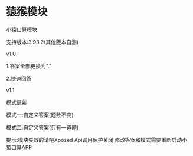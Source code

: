 # 猿猴模块
小猿口算模块

支持版本:3.93.2(其他版本自测)

v1.0

1.答案全部更换为"."

2.快速回答

v1.1

模式更新

模式一:自定义答案(题数不变)

模式二:自定义答案(只有一道题)

提示:模块失效的请吧Xposed Api调用保护关闭
修改答案和模式需要重新启动小猿口算APP

